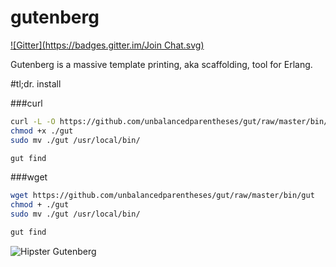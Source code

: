 gutenberg
=========
[![Gitter](https://badges.gitter.im/Join Chat.svg)](https://gitter.im/unbalancedparentheses/gut?utm_source=badge&utm_medium=badge&utm_campaign=pr-badge&utm_content=badge)

Gutenberg is a massive template printing, aka scaffolding, tool for Erlang.

#tl;dr. install

###curl
```bash
curl -L -O https://github.com/unbalancedparentheses/gut/raw/master/bin/gut
chmod +x ./gut
sudo mv ./gut /usr/local/bin/

gut find
```

###wget
```bash
wget https://github.com/unbalancedparentheses/gut/raw/master/bin/gut
chmod + ./gut
sudo mv ./gut /usr/local/bin/

gut find
```

![Hipster Gutenberg](https://raw.githubusercontent.com/unbalancedparentheses/gut/master/gutenberg.jpg)
